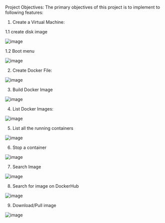 Project Objectives:
The primary objectives of this project is to implement to following features:


1. Create a Virtual Machine:

1.1 create disk image

![image](https://github.com/Michael-2003/Cloud-Management-System/assets/107130078/59c82a28-d791-4af6-a477-3d646c7f2e84)


1.2 Boot menu

![image](https://github.com/Michael-2003/Cloud-Management-System/assets/107130078/c43e75ca-ba15-4729-ae63-dd313c675b5f)


2. Create Docker File:

![image](https://github.com/Michael-2003/Cloud-Management-System/assets/107130078/69af8307-462e-4b0a-affb-d4d90ce61c4a)


3. Build Docker Image

![image](https://github.com/Michael-2003/Cloud-Management-System/assets/107130078/3f25b13a-f67b-4f0e-a370-a63f2a795f4d)


4. List Docker Images:

![image](https://github.com/Michael-2003/Cloud-Management-System/assets/107130078/cc212e99-e789-46b1-8969-af77f684f327)


5. List all the running containers

![image](https://github.com/Michael-2003/Cloud-Management-System/assets/107130078/26aea772-d9da-4fec-8838-53f347516d6f)


6. Stop a container

![image](https://github.com/Michael-2003/Cloud-Management-System/assets/107130078/568b48d0-b027-4e2f-bf97-0574515ab65d)


7. Search Image

![image](https://github.com/Michael-2003/Cloud-Management-System/assets/107130078/2cb6c542-041d-41ef-b3c7-55cf6456be54)


8. Search for image on DockerHub

![image](https://github.com/Michael-2003/Cloud-Management-System/assets/107130078/d03427dc-a7f6-4a39-b8ac-7c9721404387)


9. Download/Pull image

![image](https://github.com/Michael-2003/Cloud-Management-System/assets/107130078/c61c9f59-8c36-4490-9188-ccb2240465ca)

